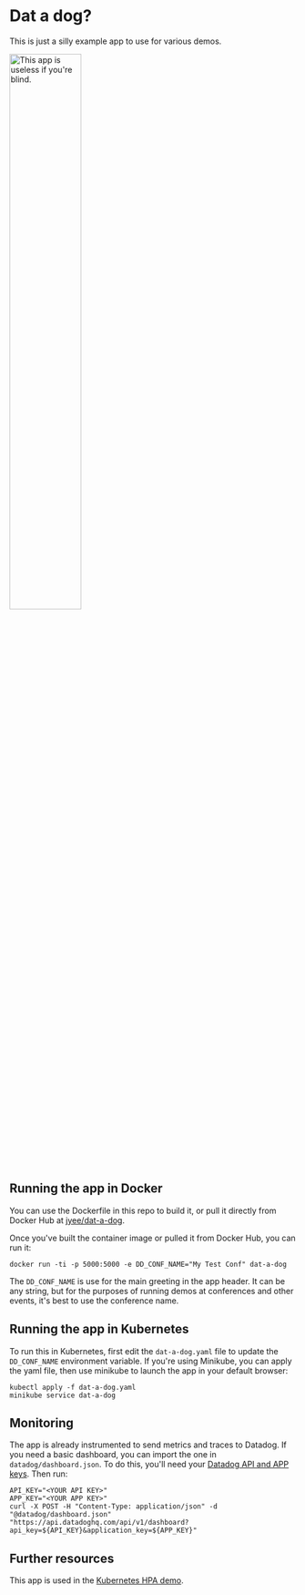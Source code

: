 # Dat a dog?

This is just a silly example app to use for various demos.

<img src="https://github.com/jyee/dat-a-dog/raw/master/dat-a-dog.gif" alt="This app is useless if you're blind." style="width:50%; height:auto;" />

## Running the app in Docker

You can use the Dockerfile in this repo to build it, or pull it directly from Docker Hub at [jyee/dat-a-dog](https://hub.docker.com/r/jyee/dat-a-dog).

Once you've built the container image or pulled it from Docker Hub, you can run it:

```
docker run -ti -p 5000:5000 -e DD_CONF_NAME="My Test Conf" dat-a-dog
```

The `DD_CONF_NAME` is use for the main greeting in the app header. It can be any string, but for the purposes of running demos at conferences and other events, it's best to use the conference name.

## Running the app in Kubernetes

To run this in Kubernetes, first edit the `dat-a-dog.yaml` file to update the `DD_CONF_NAME` environment variable. If you're using Minikube, you can apply the yaml file, then use minikube to launch the app in your default browser:

```
kubectl apply -f dat-a-dog.yaml
minikube service dat-a-dog
```

## Monitoring

The app is already instrumented to send metrics and traces to Datadog. If you need a basic dashboard, you can import the one in `datadog/dashboard.json`. To do this, you'll need your [Datadog API and APP keys](https://app.datadoghq.com/account/settings#api). Then run:

```
API_KEY="<YOUR API KEY>"
APP_KEY="<YOUR APP KEY>"
curl -X POST -H "Content-Type: application/json" -d "@datadog/dashboard.json"  "https://api.datadoghq.com/api/v1/dashboard?api_key=${API_KEY}&application_key=${APP_KEY}"
```

## Further resources

This app is used in the [Kubernetes HPA demo](https://github.com/jyee/k8s-hpa-demo).
